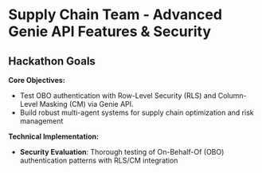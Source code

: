 # Supply Chain Team - Advanced Genie API Features & Security

## Hackathon Goals

**Core Objectives:**
- Test OBO authentication with Row-Level Security (RLS) and Column-Level Masking (CM) via Genie API. 
- Build robust multi-agent systems for supply chain optimization and risk management

**Technical Implementation:**
- **Security Evaluation**: Thorough testing of On-Behalf-Of (OBO) authentication patterns with RLS/CM integration


